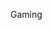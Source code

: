 Gaming

<!---
ArnaudBenBrahim/ArnaudBenBrahim is a ✨ special ✨ repository because its `README.md` (this file) appears on your GitHub profile.
You can click the Preview link to take a look at your changes.
--->
